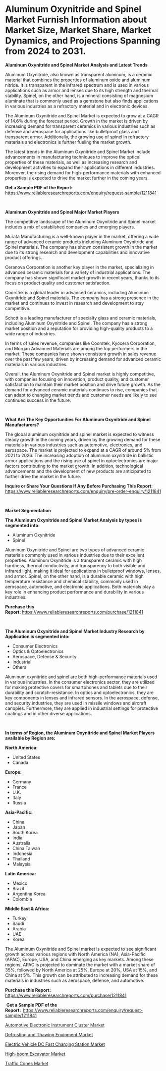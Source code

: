 <p><h1>Aluminum Oxynitride and Spinel Market Furnish Information about Market Size, Market Share, Market Dynamics, and Projections Spanning from 2024 to 2031.</h1></p><p><strong>Aluminum Oxynitride and Spinel Market Analysis and Latest Trends</strong></p>
<p><p>Aluminum Oxynitride, also known as transparent aluminum, is a ceramic material that combines the properties of aluminum oxide and aluminum nitride. It is transparent in the infrared spectrum and is used in various applications such as armor and lenses due to its high strength and thermal stability. Spinel, on the other hand, is a mineral consisting of magnesium aluminate that is commonly used as a gemstone but also finds applications in various industries as a refractory material and in electronic devices.</p><p>The Aluminum Oxynitride and Spinel Market is expected to grow at a CAGR of 14.6% during the forecast period. Growth in the market is driven by increasing demand for transparent ceramics in various industries such as defense and aerospace for applications like bulletproof glass and transparent armor. Additionally, the growing use of spinel in refractory materials and electronics is further fueling the market growth.</p><p>The latest trends in the Aluminum Oxynitride and Spinel Market include advancements in manufacturing techniques to improve the optical properties of these materials, as well as increasing research and development activities to expand their applications in different industries. Moreover, the rising demand for high-performance materials with enhanced properties is expected to drive the market further in the coming years.</p></p>
<p><strong>Get a Sample PDF of the Report:&nbsp;</strong> <a href="https://www.reliableresearchreports.com/enquiry/request-sample/1211841">https://www.reliableresearchreports.com/enquiry/request-sample/1211841</a></p>
<p>&nbsp;</p>
<p><strong>Aluminum Oxynitride and Spinel Major Market Players</strong></p>
<p><p>The competitive landscape of the Aluminum Oxynitride and Spinel market includes a mix of established companies and emerging players. </p><p>Murata Manufacturing is a well-known player in the market, offering a wide range of advanced ceramic products including Aluminum Oxynitride and Spinel materials. The company has shown consistent growth in the market due to its strong research and development capabilities and innovative product offerings.</p><p>Ceranova Corporation is another key player in the market, specializing in advanced ceramic materials for a variety of industrial applications. The company has shown significant market growth in recent years, thanks to its focus on product quality and customer satisfaction.</p><p>Coorstek is a global leader in advanced ceramics, including Aluminum Oxynitride and Spinel materials. The company has a strong presence in the market and continues to invest in research and development to stay competitive.</p><p>Schott is a leading manufacturer of specialty glass and ceramic materials, including Aluminum Oxynitride and Spinel. The company has a strong market position and a reputation for providing high-quality products to a wide range of industries.</p><p>In terms of sales revenue, companies like Coorstek, Kyocera Corporation, and Morgan Advanced Materials are among the top performers in the market. These companies have shown consistent growth in sales revenue over the past few years, driven by increasing demand for advanced ceramic materials in various industries.</p><p>Overall, the Aluminum Oxynitride and Spinel market is highly competitive, with companies focusing on innovation, product quality, and customer satisfaction to maintain their market position and drive future growth. As the demand for advanced ceramic materials continues to rise, companies that can adapt to changing market trends and customer needs are likely to see continued success in the future.</p></p>
<p>&nbsp;</p>
<p><strong>What Are The Key Opportunities For Aluminum Oxynitride and Spinel Manufacturers?</strong></p>
<p><p>The global aluminum oxynitride and spinel market is expected to witness steady growth in the coming years, driven by the growing demand for these materials in various industries such as automotive, electronics, and aerospace. The market is projected to expand at a CAGR of around 5% from 2021 to 2026. The increasing adoption of aluminum oxynitride in ballistic armor applications and the rising use of spinel in optoelectronics are major factors contributing to the market growth. In addition, technological advancements and the development of new products are anticipated to further drive the market in the future.</p></p>
<p><strong>Inquire or Share Your Questions If Any Before Purchasing This Report:</strong> <a href="https://www.reliableresearchreports.com/enquiry/pre-order-enquiry/1211841">https://www.reliableresearchreports.com/enquiry/pre-order-enquiry/1211841</a></p>
<p>&nbsp;</p>
<p><strong>Market Segmentation</strong></p>
<p><strong>The Aluminum Oxynitride and Spinel Market Analysis by types is segmented into:</strong></p>
<p><ul><li>Aluminum Oxynitride</li><li>Spinel</li></ul></p>
<p><p>Aluminum Oxynitride and Spinel are two types of advanced ceramic materials commonly used in various industries due to their excellent properties. Aluminum Oxynitride is a transparent ceramic with high hardness, thermal conductivity, and transparency to both visible and infrared light, making it ideal for applications in bulletproof windows, lenses, and armor. Spinel, on the other hand, is a durable ceramic with high temperature resistance and chemical stability, commonly used in aerospace, automotive, and electronic applications. Both materials play a key role in enhancing product performance and durability in various industries.</p></p>
<p><strong>Purchase this Report:&nbsp;</strong><a href="https://www.reliableresearchreports.com/purchase/1211841">https://www.reliableresearchreports.com/purchase/1211841</a></p>
<p>&nbsp;</p>
<p><strong>The Aluminum Oxynitride and Spinel Market Industry Research by Application is segmented into:</strong></p>
<p><ul><li>Consumer Electronics</li><li>Optics & Optoelectronics</li><li>Aerospace, Defense & Security</li><li>Industrial</li><li>Others</li></ul></p>
<p><p>Aluminum oxynitride and spinel are both high-performance materials used in various industries. In the consumer electronics sector, they are utilized for making protective covers for smartphones and tablets due to their durability and scratch-resistance. In optics and optoelectronics, they are key components in lenses and infrared sensors. In the aerospace, defense, and security industries, they are used in missile windows and aircraft canopies. Furthermore, they are applied in industrial settings for protective coatings and in other diverse applications.</p></p>
<p>&nbsp;</p>
<p><strong>In terms of Region, the Aluminum Oxynitride and Spinel Market Players available by Region are:</strong></p>
<p>
    <p> <strong> North America: </strong>
        <ul>
            <li>United States</li>
            <li>Canada</li>
        </ul>
        </p> 
    <p> <strong> Europe: </strong>
        <ul>
            <li>Germany</li>
            <li>France</li>
            <li>U.K.</li>
            <li>Italy</li>
            <li>Russia</li>
        </ul>
        </p> 
    <p> <strong> Asia-Pacific: </strong>
        <ul>
            <li>China</li>
            <li>Japan</li>
            <li>South Korea</li>
            <li>India</li>
            <li>Australia</li>
            <li>China Taiwan</li>
            <li>Indonesia</li>
            <li>Thailand</li>
            <li>Malaysia</li>
        </ul>
        </p> 
    <p> <strong> Latin America: </strong>
        <ul>
            <li>Mexico</li>
            <li>Brazil</li>
            <li>Argentina Korea</li>
            <li>Colombia</li>
        </ul>
        </p> 
    <p> <strong> Middle East & Africa: </strong>
        <ul>
            <li>Turkey</li>
            <li>Saudi</li>
            <li>Arabia</li>
            <li>UAE</li>
            <li>Korea</li>
        </ul>
    </p>
    </p>
<p><p>The Aluminum Oxynitride and Spinel market is expected to see significant growth across various regions with North America (NA), Asia-Pacific (APAC), Europe, USA, and China emerging as key markets. Among these regions, APAC is projected to dominate the market with a market share of 35%, followed by North America at 25%, Europe at 20%, USA at 15%, and China at 5%. This growth can be attributed to increasing demand for these materials in industries such as aerospace, defense, and automotive.</p></p>
<p><strong>Purchase this Report: </strong><a href="https://www.reliableresearchreports.com/purchase/1211841">https://www.reliableresearchreports.com/purchase/1211841</a></p>
<p>&nbsp;<strong>Get a Sample PDF of the Report:&nbsp;&nbsp;</strong><a href="https://www.reliableresearchreports.com/enquiry/request-sample/1211841">https://www.reliableresearchreports.com/enquiry/request-sample/1211841</a></p>
<p><strong></strong></p>
<p><p><a href="https://medium.com/@megancarr666/automotive-electronic-instrument-cluster-market-insights-into-market-cagr-market-trends-and-ab4767679895">Automotive Electronic Instrument Cluster Market</a></p><p><a href="https://medium.com/@megancarr666/analyzing-defrosting-and-thawing-equipment-market-global-industry-perspective-and-forecast-2024-85260f701c43">Defrosting and Thawing Equipment Market</a></p><p><a href="https://issuu.com/reportprime-2/docs/electric-vehicle-dc-fast-charging-station-market-s">Electric Vehicle DC Fast Charging Station Market</a></p><p><a href="https://issuu.com/reportprime-2/docs/high-boom-excavator-market-size-2030.pptx">High-boom Excavator Market</a></p><p><a href="https://github.com/pgtimber/Market-Research-Report-List-1/blob/main/traffic-cones-market.md">Traffic Cones Market</a></p></p>